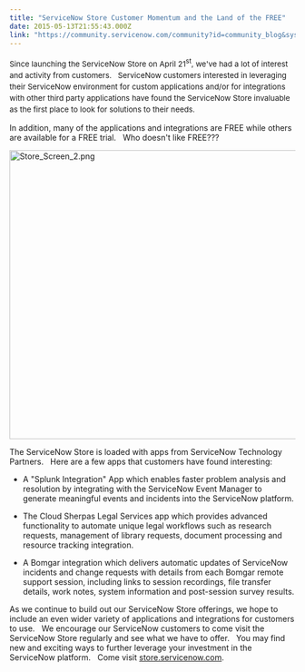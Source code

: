 ```yaml
---
title: "ServiceNow Store Customer Momentum and the Land of the FREE"
date: 2015-05-13T21:55:43.000Z
link: "https://community.servicenow.com/community?id=community_blog&sys_id=aadc2a65dbd0dbc01dcaf3231f96196b"
---
```

<p><span style="font-size: 10pt; line-height: 1.5em;">Since launching the ServiceNow Store on April 21</span><span style="line-height: 1.5em;"><sup>st</sup></span><span style="font-size: 10pt; line-height: 1.5em;">, we've had a lot of interest and activity from customers.   ServiceNow customers interested in leveraging their ServiceNow environment for custom applications and/or for integrations with other third party applications have found the ServiceNow Store invaluable as the first place to look for solutions to their needs.   </span></p><p></p><p>In addition, many of the applications and integrations are FREE while others are available for a FREE trial.   Who doesn't like FREE???</p><p><img   alt="Store_Screen_2.png" class="image-0 jive-image" src="723f89cadb14d304b322f4621f961981.iix" style="height: 509px; width: 620px; display: block; margin-left: auto; margin-right: auto;"/></p><p></p><p>The ServiceNow Store is loaded with apps from ServiceNow Technology Partners.   Here are a few apps that customers have found interesting:</p><p></p><ul style="list-style-type: disc;"><li>A "Splunk Integration" App which enables faster problem analysis and resolution by integrating with the ServiceNow Event Manager to generate meaningful events and incidents into the ServiceNow platform.</li></ul><p></p><ul style="list-style-type: disc;"><li>The Cloud Sherpas Legal Services app which provides advanced functionality to automate unique legal workflows such as research requests, management of library requests, document processing and resource tracking integration.</li></ul><p></p><ul style="list-style-type: disc;"><li>A Bomgar integration which delivers automatic updates of ServiceNow incidents and change requests with details from each Bomgar remote support session, including links to session recordings, file transfer details, work notes, system information and post-session survey results.</li></ul><p></p><p>As we continue to build out our ServiceNow Store offerings, we hope to include an even wider variety of applications and integrations for customers to use.   We encourage our ServiceNow customers to come visit the ServiceNow Store regularly and see what we have to offer.   You may find new and exciting ways to further leverage your investment in the ServiceNow platform.   Come visit <a title="tore.servicenow.com/$appstore.do#!/store/home" href="https://store.servicenow.com/$appstore.do#!/store/home">store.servicenow.com</a>.</p>
